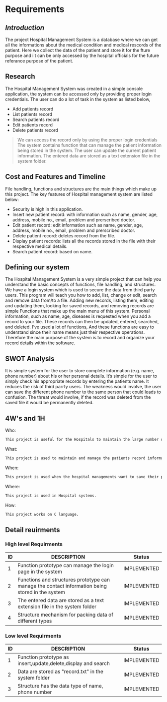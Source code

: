# Requirements
## _Introduction_

The project Hospital Management System is a database where we can get all the informations about the medical condition and medical rescords of the patient. Here we collect the data of the patient and store it for the fture purpose and i t can be only accessed by the hospital officials for the future referance purpose of the patient.

## Research

The Hospital Management System was created in a simple console application, the system can be accessed only by providing proper login credentials. The user can do a lot of task in the system as listed below,

- Add patients record
- List patients record
- Search patients record
- Edit patients record
- Delete patients record

> We can access the record only by using the proper login credentials
> The system contains function that can manage the patient information being stored in the system.
> The user can update the current patient information.
>  The entered data are stored as a text extension file in the system folder.


## Cost and Features and Timeline

File handling, functions and structures are the main things which make up this project. The key features of Hospital management system are listed below:

- Security is high in this application.
- Insert new patient record: with information such as name, gender, age, address, mobile no., email, problem and prerscribed doctor.
- Edit patient record: edit information such as name, gender, age, address, mobile no., email, problem and prerscribed doctor.
- Delete patient record: deletes record from the file.
- Display patient records: lists all the records stored in the file with their respective medical details.
- Search patient record: based on name.

## Defining our system

The Hospital Management System is a very simple project that can help you understand the basic concepts of functions, file handling, and structures. We have a login system which is used to secure the data from third party users. This program will teach you how to add, list, change or edit, search and remove data from/to a file. Adding new records, listing them, editing and updating them, looking for saved records, and removing records are simple Functions that make up the main menu of this system. Personal information, such as name, age, diseases is requested when you add a record to your file. These records can then be updated, entered, searched, and deleted. I’ve used a lot of functions, And these functions are easy to understand since their name means just their respective operations. Therefore the main purpose of the system is to record and organize your record details within the software.

## SWOT Analysis

It is simple system for the user to store complete information (e.g. name, phone number) about his or her personal details. It’s simple for the user to simply check his appropriate  records by entering the patients name. It reduces the risk of third parrty users. The weakness would involve, the user can save the different phone number to the same person that could leads to confusion. The threat would involve, if the record was deleted from the saved file it would be permanently deleted. 

## 4W's and 1H

Who:
```sh
This project is useful for the Hospitals to maintain the large number of patients details.
```
What:
```sh
This project is used to maintain and manage the patients record information.
```
When:
```sh
This project is used when the hospital managements want to save their patients information.
```
Where:
```sh
This project is used in Hospital systems.
```
How:
```sh
This project works on C language.
```

## Detail reuirments
### High level Requirments

| ID | DESCRIPTION | Status |
| ------ | ------ | ------ |
| 1 | Function prototype can manage the login page in the system | IMPLEMENTED |
| 2 | Functions and structures prototype can manage the contact information being stored in the system | IMPLEMENTED |
| 3 |The entered data are stored as a text extension file in the system folder | IMPLEMENTED |
| 4 | Structure mechanism for packing data of different types | IMPLEMENTED |

### Low level Requirments

| ID | DESCRIPTION | Status |
| ------ | ------ | ------ |
| 1 |Function prototype as insert,update,delete,display and search| IMPLEMENTED |
| 2 | Data are stored as "record.txt" in the system folder | IMPLEMENTED |
| 3 | Structure has the data type of name, phone number | IMPLEMENTED |

